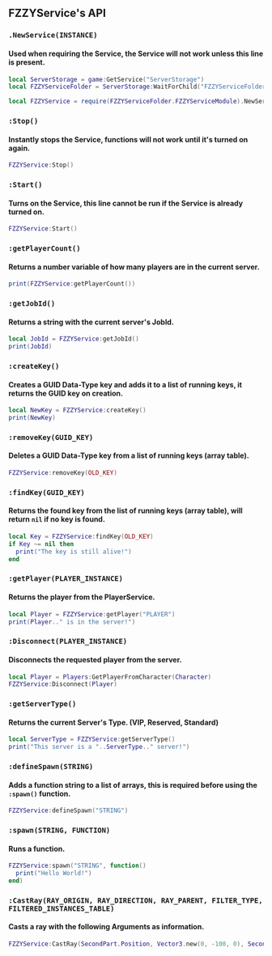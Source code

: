 ## FZZYService's API

### `.NewService(INSTANCE)`
#### Used when requiring the Service, the Service will not work unless this line is present.
```lua
local ServerStorage = game:GetService("ServerStorage")
local FZZYServiceFolder = ServerStorage:WaitForChild("FZZYServiceFolder")

local FZZYService = require(FZZYServiceFolder.FZZYServiceModule).NewService(script)
```
### `:Stop()`
#### Instantly stops the Service, functions will not work until it's turned on again.
```lua
FZZYService:Stop()
```
### `:Start()`
#### Turns on the Service, this line cannot be run if the Service is already turned on.
```lua
FZZYService:Start()
```
### `:getPlayerCount()`
#### Returns a number variable of how many players are in the current server.
```lua
print(FZZYService:getPlayerCount())
```
### `:getJobId()`
#### Returns a string with the current server's JobId.
```lua
local JobId = FZZYService:getJobId()
print(JobId)
```
### `:createKey()`
#### Creates a GUID Data-Type key and adds it to a list of running keys, it returns the GUID key on creation.
```lua
local NewKey = FZZYService:createKey()
print(NewKey)
```
### `:removeKey(GUID_KEY)`
#### Deletes a GUID Data-Type key from a list of running keys (array table).
```lua
FZZYService:removeKey(OLD_KEY)
```
### `:findKey(GUID_KEY)`
#### Returns the found key from the list of running keys (array table), will return `nil` if no key is found.
```lua
local Key = FZZYService:findKey(OLD_KEY)
if Key ~= nil then
  print("The key is still alive!")
end
```
### `:getPlayer(PLAYER_INSTANCE)`
#### Returns the player from the PlayerService.
```lua
local Player = FZZYService:getPlayer("PLAYER")
print(Player.." is in the server!")
```
### `:Disconnect(PLAYER_INSTANCE)`
#### Disconnects the requested player from the server.
```lua
local Player = Players:GetPlayerFromCharacter(Character)
FZZYService:Disconnect(Player)
```
### `:getServerType()`
#### Returns the current Server's Type. (VIP, Reserved, Standard)
```lua
local ServerType = FZZYService:getServerType()
print("This server is a "..ServerType.." server!")
```
### `:defineSpawn(STRING)`
#### Adds a function string to a list of arrays, this is required before using the `:spawn()` function.
```lua
FZZYService:defineSpawn("STRING")
```
### `:spawn(STRING, FUNCTION)`
#### Runs a function.
```lua
FZZYService:spawn("STRING", function()
  print("Hello World!")
end)
```
### `:CastRay(RAY_ORIGIN, RAY_DIRECTION, RAY_PARENT, FILTER_TYPE, FILTERED_INSTANCES_TABLE)`
#### Casts a ray with the following Arguments as information.
```lua
FZZYService:CastRay(SecondPart.Position, Vector3.new(0, -100, 0), SecondPart.Parent, Enum.RaycastFilterType.Blacklist, {SecondPart.Parent})
```
